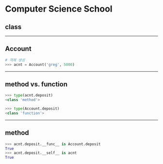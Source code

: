 # Computer Science School
## class
---

## Account
```python
# 객체 생성
>>> acnt = Account('greg', 5000)
```
---

## method vs. function
```python
>>> type(acnt.deposit)
<class 'method'>

>>> type(Account.deposit)
<class 'function'>
```
---

## method 
```python
>>> acnt.deposit.__func__ is Account.deposit
True
>>> acnt.deposit.__self__ is acnt
True
```